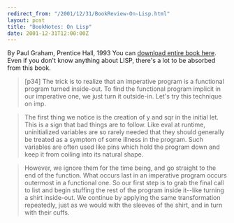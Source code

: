 ```yaml
---
redirect_from: "/2001/12/31/BookReview-On-Lisp.html"
layout: post
title: "BookNotes: On Lisp"
date: 2001-12-31T12:00:00Z
---
```

By Paul Graham, Prentice Hall, 1993
 You can
[download entire book here](http://www.paulgraham.com/onlisp.html).  Even if you don't know anything about LISP, there's a lot
to be absorbed from this book.


> [p34]
> The trick is to realize that an imperative program is a functional
> program turned inside-out. To find the functional program implicit in
> our imperative one, we just turn it outside-in. Let's try this
> technique on imp.



> The first thing we notice is the creation of y and sqr in the
> initial let. This is a sign that bad things are to follow. Like eval
> at runtime, uninitialized variables are so rarely needed that they
> should generally be treated as a symptom of some illness in the
> program. Such variables are often used like pins which hold the 
> program down and keep it from coiling into its natural shape.



> However, we ignore them for the time being, and go straight to the
> end of the function. What occurs last in an imperative program occurs
> outermost in a functional one. So our first step is to grab the final
> call to list and begin stuffing the rest of the program inside
> it--like turning a shirt inside-out. We continue by applying the same
> transformation repeatedly, just as we would with the sleeves of the
> shirt, and in turn with their cuffs.
> 



